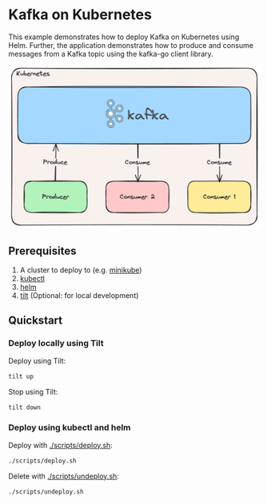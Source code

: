 # Kafka on Kubernetes

This example demonstrates how to deploy Kafka on Kubernetes using Helm. Further, the application demonstrates how to
produce and consume messages from a Kafka topic using the kafka-go client library.

<img src="kafka-example.png" width="800" alt="kafka">

## Prerequisites

1. A cluster to deploy to (e.g. [minikube](https://minikube.sigs.k8s.io/docs/start/))
2. [kubectl](https://kubernetes.io/docs/tasks/tools/install-kubectl/)
3. [helm](https://helm.sh/)
4. [tilt](https://tilt.dev/) (Optional: for local development)

## Quickstart

### Deploy locally using Tilt

Deploy using Tilt:

```sh
tilt up
```

Stop using Tilt:

```sh
tilt down
```

### Deploy using kubectl and helm

Deploy with [./scripts/deploy.sh](./scripts/deploy.sh):

```sh
./scripts/deploy.sh
```

Delete with [./scripts/undeploy.sh](./scripts/undeploy.sh):

```sh
./scripts/undeploy.sh
```